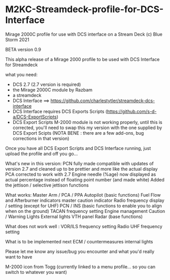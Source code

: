 # M2KC-Streamdeck-profile-for-DCS-Interface
Mirage 2000C profile for use with DCS interface on a Stream Deck
(c) Blue Storm 2021

BETA version 0.9

This alpha release of a Mirage 2000 profile to be used with DCS Interface for Streamdeck

what you need:
- DCS 2.7 (2.7 version is required)
- the Mirage 2000C module by Razbam
- a streamdeck
- DCS Interface ==> https://github.com/charlestytler/streamdeck-dcs-interface
- DCS Interface requires DCS Exports Scripts (https://github.com/s-d-a/DCS-ExportScripts)
- DCS Export Scripts M-2000 module is not working properly, until this is corrected, you'll need to swap this my version with the one supplied by DCS Export Scipts (NOTA BENE : there are a few add-ons, bug corrections in that version)

Once you have all DCS Export Scripts and DCS Interface running, just upload the profile and off you go...

What's new in this version:
PCN fully made compatible with updates of version 2.7 and cleaned up to be prettier and more like the actual display
PCA corrected to work with 2.7
Engine needle (%age) now displayed as actual percentage instead of floating point number (and made white)
Added the jettison / selective jettison functions


What works:
Master Arm / PCA / PPA
Autopilot (basic functions)
Fuel Flow and Afterburner indicators
master caution indicator
Radio frequency display / setting (except for UHF)
PCN / INS (basic functions to enable you to align when on the ground)
TACAN frequency setting
Engine management
Caution / Warning Lights
External lights
VTH panel
Radar (base functions)

What does not work well : VOR/ILS frequency setting
Radio UHF frequency setting

What is to be implemented next
ECM / countermeasures
internal lights

Please let me know any issue/bug you encounter and what you'd really want to have

M-2000 icon from Togg (currently linked to a menu profile... so you can switch to whatever you want)
